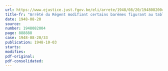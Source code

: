 ```yaml
---
url: https://www.ejustice.just.fgov.be/eli/arrete/1948/08/20/1948082004/justel
title-fr: "Arrêté du Régent modifiant certains barèmes figurant au tableau vise à l'article 1er de l'arrêté du Régent du 30 janvier 1948, fixant le cadre organique du Ministère de la Reconstruction, conformément aux dispositions de l'arrêté du Régent du 9 février 1948, relatif aux rémunérations du personnel rétribué par l'Etat"
date: 1948-08-20
source:
number: 1948082004
page: 888888
case: 1948-08-20/33
publication: 1948-10-03
starts:
modifies:
pdf-original:
pdf-consolidated:
---
```


